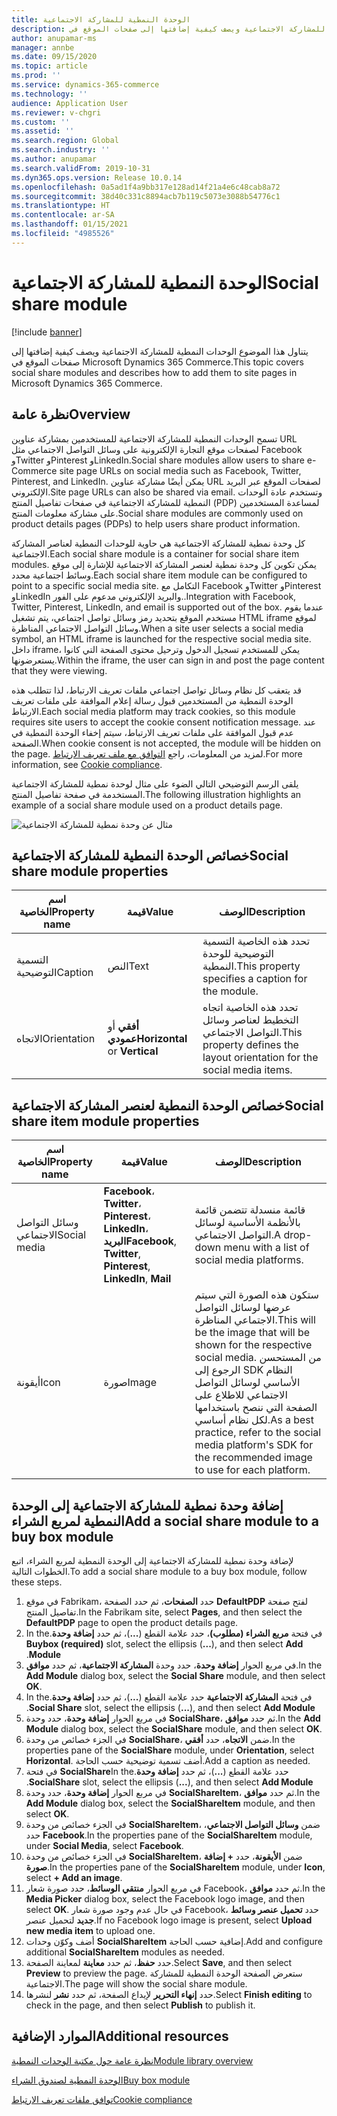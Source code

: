 ```yaml
---
title: الوحدة النمطية للمشاركة الاجتماعية
description: يتناول هذا الموضوع الوحدات النمطية للمشاركة الاجتماعية ويصف كيفية إضافتها إلى صفحات الموقع في Microsoft Dynamics 365 Commerce.
author: anupamar-ms
manager: annbe
ms.date: 09/15/2020
ms.topic: article
ms.prod: ''
ms.service: dynamics-365-commerce
ms.technology: ''
audience: Application User
ms.reviewer: v-chgri
ms.custom: ''
ms.assetid: ''
ms.search.region: Global
ms.search.industry: ''
ms.author: anupamar
ms.search.validFrom: 2019-10-31
ms.dyn365.ops.version: Release 10.0.14
ms.openlocfilehash: 0a5ad1f4a9bb317e128ad14f21a4e6c48cab8a72
ms.sourcegitcommit: 38d40c331c8894acb7b119c5073e3088b54776c1
ms.translationtype: HT
ms.contentlocale: ar-SA
ms.lasthandoff: 01/15/2021
ms.locfileid: "4985526"
---
```

# <a name="social-share-module"></a><span data-ttu-id="34f13-103">الوحدة النمطية للمشاركة الاجتماعية</span><span class="sxs-lookup"><span data-stu-id="34f13-103">Social share module</span></span>

[!include [banner](includes/banner.md)]

<span data-ttu-id="34f13-104">يتناول هذا الموضوع الوحدات النمطية للمشاركة الاجتماعية ويصف كيفية إضافتها إلى صفحات الموقع في Microsoft Dynamics 365 Commerce.</span><span class="sxs-lookup"><span data-stu-id="34f13-104">This topic covers social share modules and describes how to add them to site pages in Microsoft Dynamics 365 Commerce.</span></span>

## <a name="overview"></a><span data-ttu-id="34f13-105">نظرة عامة</span><span class="sxs-lookup"><span data-stu-id="34f13-105">Overview</span></span>

<span data-ttu-id="34f13-106">تسمح الوحدات النمطية للمشاركة الاجتماعية للمستخدمين بمشاركة عناوين URL لصفحات موقع التجارة الإلكترونية على وسائل التواصل الاجتماعي مثل Facebook وTwitter وPinterest وLinkedIn.</span><span class="sxs-lookup"><span data-stu-id="34f13-106">Social share modules allow users to share e-Commerce site page URLs on social media such as Facebook, Twitter, Pinterest, and LinkedIn.</span></span> <span data-ttu-id="34f13-107">يمكن أيضًا مشاركة عناوين URL لصفحات الموقع عبر البريد الإلكتروني.</span><span class="sxs-lookup"><span data-stu-id="34f13-107">Site page URLs can also be shared via email.</span></span> <span data-ttu-id="34f13-108">وتستخدم عادة الوحدات النمطية للمشاركة الاجتماعية في صفحات تفاصيل المنتج (PDP) لمساعدة المستخدمين على مشاركة معلومات المنتج.</span><span class="sxs-lookup"><span data-stu-id="34f13-108">Social share modules are commonly used on product details pages (PDPs) to help users share product information.</span></span>

<span data-ttu-id="34f13-109">كل وحدة نمطية للمشاركة الاجتماعية هي حاوية للوحدات النمطية لعناصر المشاركة الاجتماعية.</span><span class="sxs-lookup"><span data-stu-id="34f13-109">Each social share module is a container for social share item modules.</span></span> <span data-ttu-id="34f13-110">يمكن تكوين كل وحدة نمطية لعنصر المشاركة الاجتماعية للإشارة إلى موقع وسائط اجتماعية محدد.</span><span class="sxs-lookup"><span data-stu-id="34f13-110">Each social share item module can be configured to point to a specific social media site.</span></span> <span data-ttu-id="34f13-111">التكامل مع Facebook وTwitter وPinterest وLinkedIn والبريد الإلكتروني مدعوم على الفور..</span><span class="sxs-lookup"><span data-stu-id="34f13-111">Integration with Facebook, Twitter, Pinterest, LinkedIn, and email is supported out of the box.</span></span> <span data-ttu-id="34f13-112">عندما يقوم مستخدم الموقع بتحديد رمز وسائل تواصل اجتماعي، يتم تشغيل HTML iframe لموقع وسائل التواصل الاجتماعي المناظرة.</span><span class="sxs-lookup"><span data-stu-id="34f13-112">When a site user selects a social media symbol, an HTML iframe is launched for the respective social media site.</span></span> <span data-ttu-id="34f13-113">داخل iframe، يمكن للمستخدم تسجيل الدخول وترحيل محتوى الصفحة التي كانوا يستعرضونها.</span><span class="sxs-lookup"><span data-stu-id="34f13-113">Within the iframe, the user can sign in and post the page content that they were viewing.</span></span>

<span data-ttu-id="34f13-114">قد يتعقب كل نظام وسائل تواصل اجتماعي ملفات تعريف الارتباط، لذا تتطلب هذه الوحدة النمطية من المستخدمين قبول رسالة إعلام الموافقة على ملفات تعريف الارتباط.</span><span class="sxs-lookup"><span data-stu-id="34f13-114">Each social media platform may track cookies, so this module requires site users to accept the cookie consent notification message.</span></span> <span data-ttu-id="34f13-115">عند عدم قبول الموافقة على ملفات تعريف الارتباط، سيتم إخفاء الوحدة النمطية في الصفحة.</span><span class="sxs-lookup"><span data-stu-id="34f13-115">When cookie consent is not accepted, the module will be hidden on the page.</span></span> <span data-ttu-id="34f13-116">لمزيد من المعلومات، راجع [التوافق مع ملف تعريف الارتباط](cookie-compliance.md).</span><span class="sxs-lookup"><span data-stu-id="34f13-116">For more information, see [Cookie compliance](cookie-compliance.md).</span></span>

<span data-ttu-id="34f13-117">يلقى الرسم التوضيحي التالي الضوء على مثال لوحدة نمطية للمشاركة الاجتماعية المستخدمة في صفحة تفاصيل المنتج.</span><span class="sxs-lookup"><span data-stu-id="34f13-117">The following illustration highlights an example of a social share module used on a product details page.</span></span>

![مثال عن وحدة نمطية للمشاركة الاجتماعية](./media/ecommerce-socialshare.png)

## <a name="social-share-module-properties"></a><span data-ttu-id="34f13-119">خصائص الوحدة النمطية للمشاركة الاجتماعية</span><span class="sxs-lookup"><span data-stu-id="34f13-119">Social share module properties</span></span>

| <span data-ttu-id="34f13-120">اسم الخاصية</span><span class="sxs-lookup"><span data-stu-id="34f13-120">Property name</span></span>             | <span data-ttu-id="34f13-121">قيمة</span><span class="sxs-lookup"><span data-stu-id="34f13-121">Value</span></span>                 | <span data-ttu-id="34f13-122">الوصف</span><span class="sxs-lookup"><span data-stu-id="34f13-122">Description</span></span> |
|---------------------------|-----------------------|-------------|
| <span data-ttu-id="34f13-123">التسمية التوضيحية</span><span class="sxs-lookup"><span data-stu-id="34f13-123">Caption</span></span>                  | <span data-ttu-id="34f13-124">النص</span><span class="sxs-lookup"><span data-stu-id="34f13-124">Text</span></span> | <span data-ttu-id="34f13-125">تحدد هذه الخاصية التسمية التوضيحية للوحدة النمطية.</span><span class="sxs-lookup"><span data-stu-id="34f13-125">This property specifies a caption for the module.</span></span> |
| <span data-ttu-id="34f13-126">الاتجاه</span><span class="sxs-lookup"><span data-stu-id="34f13-126">Orientation</span></span> | <span data-ttu-id="34f13-127">**أفقي** أو **عمودي**</span><span class="sxs-lookup"><span data-stu-id="34f13-127">**Horizontal** or **Vertical**</span></span>  | <span data-ttu-id="34f13-128">تحدد هذه الخاصية اتجاه التخطيط لعناصر وسائل التواصل الاجتماعي.</span><span class="sxs-lookup"><span data-stu-id="34f13-128">This property defines the layout orientation for the social media items.</span></span> |

## <a name="social-share-item-module-properties"></a><span data-ttu-id="34f13-129">خصائص الوحدة النمطية لعنصر المشاركة الاجتماعية</span><span class="sxs-lookup"><span data-stu-id="34f13-129">Social share item module properties</span></span>
| <span data-ttu-id="34f13-130">اسم الخاصية</span><span class="sxs-lookup"><span data-stu-id="34f13-130">Property name</span></span>             | <span data-ttu-id="34f13-131">قيمة</span><span class="sxs-lookup"><span data-stu-id="34f13-131">Value</span></span>                 | <span data-ttu-id="34f13-132">الوصف</span><span class="sxs-lookup"><span data-stu-id="34f13-132">Description</span></span> |
|---------------------------|-----------------------|-------------|
| <span data-ttu-id="34f13-133">وسائل التواصل الاجتماعي</span><span class="sxs-lookup"><span data-stu-id="34f13-133">Social media</span></span>              | <span data-ttu-id="34f13-134">**Facebook**، **Twitter**، **Pinterest**، **LinkedIn**، **البريد**</span><span class="sxs-lookup"><span data-stu-id="34f13-134">**Facebook**, **Twitter**, **Pinterest**, **LinkedIn**, **Mail**</span></span> | <span data-ttu-id="34f13-135">قائمة منسدلة تتضمن قائمة بالأنظمة الأساسية لوسائل التواصل الاجتماعي.</span><span class="sxs-lookup"><span data-stu-id="34f13-135">A drop-down menu with a list of social media platforms.</span></span> |
| <span data-ttu-id="34f13-136">أيقونة</span><span class="sxs-lookup"><span data-stu-id="34f13-136">Icon</span></span> |<span data-ttu-id="34f13-137">صورة</span><span class="sxs-lookup"><span data-stu-id="34f13-137">Image</span></span>    | <span data-ttu-id="34f13-138">ستكون هذه الصورة التي سيتم عرضها لوسائل التواصل الاجتماعي المناظرة.</span><span class="sxs-lookup"><span data-stu-id="34f13-138">This will be the image that will be shown for the respective social media.</span></span> <span data-ttu-id="34f13-139">من المستحسن الرجوع إلى SDK النظام الأساسي لوسائل التواصل الاجتماعي للاطلاع على الصفحة التي ننصح باستخدامها لكل نظام أساسي.</span><span class="sxs-lookup"><span data-stu-id="34f13-139">As a best practice, refer to the social media platform's SDK for the recommended image to use for each platform.</span></span> |

## <a name="add-a-social-share-module-to-a-buy-box-module"></a><span data-ttu-id="34f13-140">إضافة وحدة نمطية للمشاركة الاجتماعية إلى الوحدة النمطية لمربع الشراء</span><span class="sxs-lookup"><span data-stu-id="34f13-140">Add a social share module to a buy box module</span></span>

<span data-ttu-id="34f13-141">لإضافة وحدة نمطية للمشاركة الاجتماعية إلى الوحدة النمطية لمربع الشراء، اتبع الخطوات التالية.</span><span class="sxs-lookup"><span data-stu-id="34f13-141">To add a social share module to a buy box module, follow these steps.</span></span>

1. <span data-ttu-id="34f13-142">في موقع Fabrikam، حدد **الصفحات**، ثم حدد الصفحة **DefaultPDP** لفتح صفحة تفاصيل المنتج.</span><span class="sxs-lookup"><span data-stu-id="34f13-142">In the Fabrikam site, select **Pages**, and then select the **DefaultPDP** page to open the product details page.</span></span> 
1. <span data-ttu-id="34f13-143">في فتحة **مربع الشراء (مطلوب)‬‬‏‫**، حدد علامة القطع (**...**)، ثم حدد **إضافة وحدة**.</span><span class="sxs-lookup"><span data-stu-id="34f13-143">In the **Buybox (required)** slot, select the ellipsis (**...**), and then select **Add Module**.</span></span>
1. <span data-ttu-id="34f13-144">في مربع الحوار **إضافة وحدة**، حدد وحدة **المشاركة الاجتماعية‬**، ثم حدد **موافق**.</span><span class="sxs-lookup"><span data-stu-id="34f13-144">In the **Add Module** dialog box, select the **Social Share** module, and then select **OK**.</span></span>
1. <span data-ttu-id="34f13-145">في فتحة **المشاركة الاجتماعية‬‬‏‫** حدد علامة القطع (**...**)، ثم حدد **إضافة وحدة**.</span><span class="sxs-lookup"><span data-stu-id="34f13-145">In the **Social Share** slot, select the ellipsis (**...**), and then select **Add Module**.</span></span>
1. <span data-ttu-id="34f13-146">في مربع الحوار **إضافة وحدة**، حدد وحدة **SocialShare‬**، ثم حدد **موافق**.</span><span class="sxs-lookup"><span data-stu-id="34f13-146">In the **Add Module** dialog box, select the **SocialShare** module, and then select **OK**.</span></span>
1. <span data-ttu-id="34f13-147">في الجزء خصائص من وحدة **SocialShare**، ضمن **الاتجاه**، حدد **أفقي**.</span><span class="sxs-lookup"><span data-stu-id="34f13-147">In the properties pane of the **SocialShare** module, under **Orientation**, select **Horizontal**.</span></span> <span data-ttu-id="34f13-148">أضف تسمية توضيحية حسب الحاجة.</span><span class="sxs-lookup"><span data-stu-id="34f13-148">Add a caption as needed.</span></span>
1. <span data-ttu-id="34f13-149">في فتحة **SocialShare‬‬‏‫** حدد علامة القطع (**...**)، ثم حدد **إضافة وحدة**.</span><span class="sxs-lookup"><span data-stu-id="34f13-149">In the **SocialShare** slot, select the ellipsis (**...**), and then select **Add Module**.</span></span>
1. <span data-ttu-id="34f13-150">في مربع الحوار **إضافة وحدة**، حدد وحدة **SocialShareItem‬**، ثم حدد **موافق**.</span><span class="sxs-lookup"><span data-stu-id="34f13-150">In the **Add Module** dialog box, select the **SocialShareItem** module, and then select **OK**.</span></span>
1. <span data-ttu-id="34f13-151">في الجزء خصائص من وحدة **SocialShareItem**، ضمن **وسائل التواصل الاجتماعي**، حدد **Facebook**.</span><span class="sxs-lookup"><span data-stu-id="34f13-151">In the properties pane of the **SocialShareItem** module, under **Social Media**, select **Facebook**.</span></span>
1. <span data-ttu-id="34f13-152">في الجزء خصائص من وحدة **SocialShareItem**، ضمن **الأيقونة**، حدد **+ إضافة صورة**.</span><span class="sxs-lookup"><span data-stu-id="34f13-152">In the properties pane of the **SocialShareItem** module, under **Icon**, select **+ Add an image**.</span></span>
1. <span data-ttu-id="34f13-153">في مربع الحوار **منتقي الوسائط**، حدد صورة شعار Facebook، ثم حدد **موافق**.</span><span class="sxs-lookup"><span data-stu-id="34f13-153">In the **Media Picker** dialog box, select the Facebook logo image, and then select **OK**.</span></span> <span data-ttu-id="34f13-154">في حال عدم وجود صورة شعار Facebook، حدد **تحميل عنصر وسائط جديد** لتحميل عنصر.</span><span class="sxs-lookup"><span data-stu-id="34f13-154">If no Facebook logo image is present, select **Upload new media item** to upload one.</span></span>
1. <span data-ttu-id="34f13-155">أضف وكوّن وحدات **SocialShareItem** إضافية حسب الحاجة.</span><span class="sxs-lookup"><span data-stu-id="34f13-155">Add and configure additional **SocialShareItem** modules as needed.</span></span>
1. <span data-ttu-id="34f13-156">حدد **حفظ**، ثم حدد **معاينة** لمعاينة الصفحة.</span><span class="sxs-lookup"><span data-stu-id="34f13-156">Select **Save**, and then select **Preview** to preview the page.</span></span> <span data-ttu-id="34f13-157">ستعرض الصفحة الوحدة النمطية للمشاركة الاجتماعية.</span><span class="sxs-lookup"><span data-stu-id="34f13-157">The page will show the social share module.</span></span>
1. <span data-ttu-id="34f13-158">حدد **إنهاء التحرير** لإيداع الصفحة، ثم حدد **نشر** لنشرها.</span><span class="sxs-lookup"><span data-stu-id="34f13-158">Select **Finish editing** to check in the page, and then select **Publish** to publish it.</span></span>

## <a name="additional-resources"></a><span data-ttu-id="34f13-159">الموارد الإضافية</span><span class="sxs-lookup"><span data-stu-id="34f13-159">Additional resources</span></span>

[<span data-ttu-id="34f13-160">نظرة عامة حول مكتبة الوحدات النمطية</span><span class="sxs-lookup"><span data-stu-id="34f13-160">Module library overview</span></span>](starter-kit-overview.md)

[<span data-ttu-id="34f13-161">الوحدة النمطية لصندوق الشراء</span><span class="sxs-lookup"><span data-stu-id="34f13-161">Buy box module</span></span>](add-buy-box.md)

[<span data-ttu-id="34f13-162">توافق ملفات تعريف الارتباط</span><span class="sxs-lookup"><span data-stu-id="34f13-162">Cookie compliance</span></span>](cookie-compliance.md)

